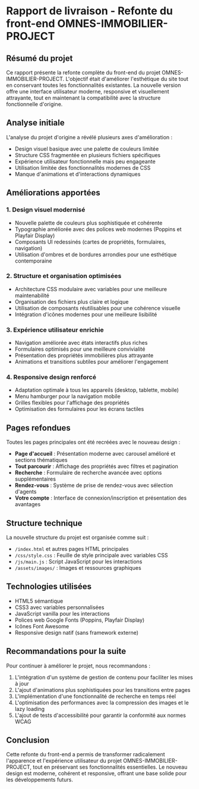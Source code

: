 # Rapport de livraison - Refonte du front-end OMNES-IMMOBILIER-PROJECT

## Résumé du projet

Ce rapport présente la refonte complète du front-end du projet OMNES-IMMOBILIER-PROJECT. L'objectif était d'améliorer l'esthétique du site tout en conservant toutes les fonctionnalités existantes. La nouvelle version offre une interface utilisateur moderne, responsive et visuellement attrayante, tout en maintenant la compatibilité avec la structure fonctionnelle d'origine.

## Analyse initiale

L'analyse du projet d'origine a révélé plusieurs axes d'amélioration :
- Design visuel basique avec une palette de couleurs limitée
- Structure CSS fragmentée en plusieurs fichiers spécifiques
- Expérience utilisateur fonctionnelle mais peu engageante
- Utilisation limitée des fonctionnalités modernes de CSS
- Manque d'animations et d'interactions dynamiques

## Améliorations apportées

### 1. Design visuel modernisé
- Nouvelle palette de couleurs plus sophistiquée et cohérente
- Typographie améliorée avec des polices web modernes (Poppins et Playfair Display)
- Composants UI redessinés (cartes de propriétés, formulaires, navigation)
- Utilisation d'ombres et de bordures arrondies pour une esthétique contemporaine

### 2. Structure et organisation optimisées
- Architecture CSS modulaire avec variables pour une meilleure maintenabilité
- Organisation des fichiers plus claire et logique
- Utilisation de composants réutilisables pour une cohérence visuelle
- Intégration d'icônes modernes pour une meilleure lisibilité

### 3. Expérience utilisateur enrichie
- Navigation améliorée avec états interactifs plus riches
- Formulaires optimisés pour une meilleure convivialité
- Présentation des propriétés immobilières plus attrayante
- Animations et transitions subtiles pour améliorer l'engagement

### 4. Responsive design renforcé
- Adaptation optimale à tous les appareils (desktop, tablette, mobile)
- Menu hamburger pour la navigation mobile
- Grilles flexibles pour l'affichage des propriétés
- Optimisation des formulaires pour les écrans tactiles

## Pages refondues

Toutes les pages principales ont été recréées avec le nouveau design :
- **Page d'accueil** : Présentation moderne avec carousel amélioré et sections thématiques
- **Tout parcourir** : Affichage des propriétés avec filtres et pagination
- **Recherche** : Formulaire de recherche avancée avec options supplémentaires
- **Rendez-vous** : Système de prise de rendez-vous avec sélection d'agents
- **Votre compte** : Interface de connexion/inscription et présentation des avantages

## Structure technique

La nouvelle structure du projet est organisée comme suit :
- `/index.html` et autres pages HTML principales
- `/css/style.css` : Feuille de style principale avec variables CSS
- `/js/main.js` : Script JavaScript pour les interactions
- `/assets/images/` : Images et ressources graphiques

## Technologies utilisées

- HTML5 sémantique
- CSS3 avec variables personnalisées
- JavaScript vanilla pour les interactions
- Polices web Google Fonts (Poppins, Playfair Display)
- Icônes Font Awesome
- Responsive design natif (sans framework externe)

## Recommandations pour la suite

Pour continuer à améliorer le projet, nous recommandons :
1. L'intégration d'un système de gestion de contenu pour faciliter les mises à jour
2. L'ajout d'animations plus sophistiquées pour les transitions entre pages
3. L'implémentation d'une fonctionnalité de recherche en temps réel
4. L'optimisation des performances avec la compression des images et le lazy loading
5. L'ajout de tests d'accessibilité pour garantir la conformité aux normes WCAG

## Conclusion

Cette refonte du front-end a permis de transformer radicalement l'apparence et l'expérience utilisateur du projet OMNES-IMMOBILIER-PROJECT, tout en préservant ses fonctionnalités essentielles. Le nouveau design est moderne, cohérent et responsive, offrant une base solide pour les développements futurs.
